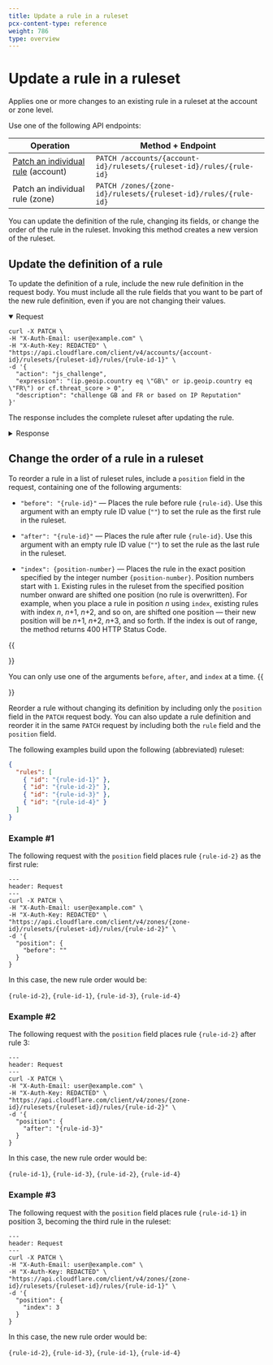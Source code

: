 ```yaml
---
title: Update a rule in a ruleset
pcx-content-type: reference
weight: 786
type: overview
---
```


# Update a rule in a ruleset

Applies one or more changes to an existing rule in a ruleset at the account or zone level.

Use one of the following API endpoints:

| Operation                                        | Method + Endpoint                                                    |
| ------------------------------------------------ | -------------------------------------------------------------------- |
| [Patch an individual rule][ur-account] (account) | `PATCH /accounts/{account-id}/rulesets/{ruleset-id}/rules/{rule-id}` |
| Patch an individual rule (zone)                  | `PATCH /zones/{zone-id}/rulesets/{ruleset-id}/rules/{rule-id}`       |

[ur-account]: https://api.cloudflare.com/#account-rulesets-patch-an-individual-rule

You can update the definition of the rule, changing its fields, or change the order of the rule in the ruleset. Invoking this method creates a new version of the ruleset.

## Update the definition of a rule

To update the definition of a rule, include the new rule definition in the request body. You must include all the rule fields that you want to be part of the new rule definition, even if you are not changing their values.

<details open>
<summary>Request</summary>
<div>

```curl
curl -X PATCH \
-H "X-Auth-Email: user@example.com" \
-H "X-Auth-Key: REDACTED" \
"https://api.cloudflare.com/client/v4/accounts/{account-id}/rulesets/{ruleset-id}/rules/{rule-id-1}" \
-d '{
  "action": "js_challenge",
  "expression": "(ip.geoip.country eq \"GB\" or ip.geoip.country eq \"FR\") or cf.threat_score > 0",
  "description": "challenge GB and FR or based on IP Reputation"
}'
```

</div>
</details>

The response includes the complete ruleset after updating the rule.

<details>
<summary>Response</summary>
<div>

```json
{
  "result": {
    "id": "{ruleset-id}",
    "name": "Custom Ruleset 1",
    "description": "My first custom ruleset",
    "kind": "custom",
    "version": "11",
    "rules": [
      {
        "id": "{rule-id-1}",
        "version": "2",
        "action": "js_challenge",
        "expression": "(ip.geoip.country eq \"GB\" or ip.geoip.country eq \"FR\") or cf.threat_score > 0",
        "description": "challenge GB and FR or based on IP Reputation",
        "last_updated": "2021-03-22T12:54:58.144683Z",
        "ref": "rule-ref-1",
        "enabled": true
      },
      {
        "id": "{rule-id-2}",
        "version": "1",
        "action": "challenge",
        "expression": "not http.request.uri.path matches \"^/api/.*$\"",
        "last_updated": "2020-11-23T11:36:24.192361Z",
        "ref": "{rule-ref-2}",
        "enabled": true
      }
    ],
    "last_updated": "2021-03-22T12:54:58.144683Z",
    "phase": "http_request_firewall_custom"
  },
  "success": true,
  "errors": [],
  "messages": []
}
```

</div>
</details>

## Change the order of a rule in a ruleset

To reorder a rule in a list of ruleset rules, include a `position` field in the request, containing one of the following arguments:

- `"before": "{rule-id}"` — Places the rule before rule `{rule-id}`. Use this argument with an empty rule ID value (`""`) to set the rule as the first rule in the ruleset.

- `"after": "{rule-id}"` — Places the rule after rule `{rule-id}`. Use this argument with an empty rule ID value (`""`) to set the rule as the last rule in the ruleset.

- `"index": {position-number}` — Places the rule in the exact position specified by the integer number `{position-number}`. Position numbers start with `1`. Existing rules in the ruleset from the specified position number onward are shifted one position (no rule is overwritten). For example, when you place a rule in position <var>n</var> using `index`, existing rules with index <var>n</var>, <var>n</var>+1, <var>n</var>+2, and so on, are shifted one position — their new position will be <var>n</var>+1, <var>n</var>+2, <var>n</var>+3, and so forth. If the index is out of range, the method returns 400 HTTP Status Code.

{{<Aside type="warning" header="Important">}}

You can only use one of the arguments `before`, `after`, and `index` at a time.
{{</Aside>}}

Reorder a rule without changing its definition by including only the `position` field in the `PATCH` request body. You can also update a rule definition and reorder it in the same `PATCH` request by including both the `rule` field and the `position` field.

The following examples build upon the following (abbreviated) ruleset:

```json
{
  "rules": [
    { "id": "{rule-id-1}" },
    { "id": "{rule-id-2}" },
    { "id": "{rule-id-3}" },
    { "id": "{rule-id-4}" }
  ]
}
```

### Example #1

The following request with the `position` field places rule `{rule-id-2}` as the first rule:

```curl
---
header: Request
---
curl -X PATCH \
-H "X-Auth-Email: user@example.com" \
-H "X-Auth-Key: REDACTED" \
"https://api.cloudflare.com/client/v4/zones/{zone-id}/rulesets/{ruleset-id}/rules/{rule-id-2}" \
-d '{
  "position": {
    "before": ""
  }
}
```

In this case, the new rule order would be:

`{rule-id-2}`, `{rule-id-1}`, `{rule-id-3}`, `{rule-id-4}`

### Example #2

The following request with the `position` field places rule `{rule-id-2}` after rule 3:

```curl
---
header: Request
---
curl -X PATCH \
-H "X-Auth-Email: user@example.com" \
-H "X-Auth-Key: REDACTED" \
"https://api.cloudflare.com/client/v4/zones/{zone-id}/rulesets/{ruleset-id}/rules/{rule-id-2}" \
-d '{
  "position": {
    "after": "{rule-id-3}"
  }
}
```

In this case, the new rule order would be:

`{rule-id-1}`, `{rule-id-3}`, `{rule-id-2}`, `{rule-id-4}`

### Example #3

The following request with the `position` field places rule `{rule-id-1}` in position 3, becoming the third rule in the ruleset:

```curl
---
header: Request
---
curl -X PATCH \
-H "X-Auth-Email: user@example.com" \
-H "X-Auth-Key: REDACTED" \
"https://api.cloudflare.com/client/v4/zones/{zone-id}/rulesets/{ruleset-id}/rules/{rule-id-1}" \
-d '{
  "position": {
    "index": 3
  }
}
```

In this case, the new rule order would be:

`{rule-id-2}`, `{rule-id-3}`, `{rule-id-1}`, `{rule-id-4}`
